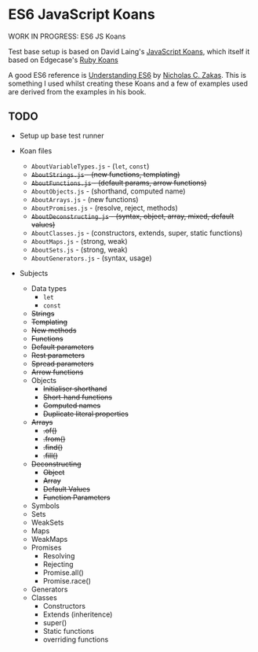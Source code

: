 # ES6 JavaScript Koans

WORK IN PROGRESS: ES6 JS Koans

Test base setup is based on David Laing's [JavaScript Koans](https://github.com/mrdavidlaing/javascript-koans), which itself it based on Edgecase's [Ruby Koans](https://github.com/edgecase/ruby_koans)

A good ES6 reference is [Understanding ES6](https://leanpub.com/understandinges6/read/) by [Nicholas C. Zakas](https://www.nczonline.net/). This is something I used whilst creating these Koans and a few of examples used are derived from the examples in his book.

## TODO

* Setup up base test runner

* Koan files
  * `AboutVariableTypes.js` - (`let`, `const`)
  * ~~`AboutStrings.js` - (new functions, templating)~~
  * ~~`AboutFunctions.js` - (default params, arrow functions)~~
  * `AboutObjects.js` - (shorthand, computed name)
  * `AboutArrays.js` - (new functions)
  * `AboutPromises.js` - (resolve, reject, methods)
  * ~~`AboutDeconstructing.js` - (syntax, object, array, mixed, default values)~~
  * `AboutClasses.js` - (constructors, extends, super, static functions)
  * `AboutMaps.js` - (strong, weak)
  * `AboutSets.js` - (strong, weak)
  * `AboutGenerators.js` - (syntax, usage)

* Subjects
  * Data types
    * `let`
    * `const`
  * ~~Strings~~
   * ~~Templating~~
   * ~~New methods~~
  * ~~Functions~~
   * ~~Default parameters~~
   * ~~Rest parameters~~
   * ~~Spread parameters~~
   * ~~Arrow functions~~
  * Objects
    * ~~Initialiser shorthand~~
    * ~~Short-hand functions~~
    * ~~Computed names~~
    * ~~Duplicate literal properties~~
  * ~~Arrays~~
    * ~~.of()~~
    * ~~.from()~~
    * ~~.find()~~
    * ~~.fill()~~
  * ~~Deconstructing~~
     * ~~Object~~
     * ~~Array~~
     * ~~Default Values~~
     * ~~Function Parameters~~
  * Symbols
  * Sets
  * WeakSets
  * Maps
  * WeakMaps
  * Promises
    * Resolving
    * Rejecting
    * Promise.all()
    * Promise.race()
  * Generators
  * Classes
    * Constructors
    * Extends (inheritence)
    * super()
    * Static functions
    * overriding functions
